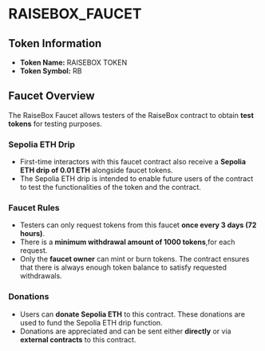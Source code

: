 # RAISEBOX_FAUCET

## Token Information
- **Token Name:** RAISEBOX TOKEN  
- **Token Symbol:** RB  

## Faucet Overview
The RaiseBox Faucet allows testers of the RaiseBox contract to obtain **test tokens** for testing purposes.

### Sepolia ETH Drip
- First-time interactors with this faucet contract also receive a **Sepolia ETH drip of 0.01 ETH** alongside faucet tokens.  
- The Sepolia ETH drip is intended to enable future users of the contract to test the functionalities of the token and the contract.

### Faucet Rules
- Testers can only request tokens from this faucet **once every 3 days (72 hours)**.  
- There is a **minimum withdrawal amount of 1000 tokens**,for each request.  
- Only the **faucet owner** can mint or burn tokens. The contract ensures that there is always enough token balance to satisfy requested withdrawals.

### Donations
- Users can **donate Sepolia ETH** to this contract. These donations are used to fund the Sepolia ETH drip function.  
- Donations are appreciated and can be sent either **directly** or via **external contracts** to this contract.

